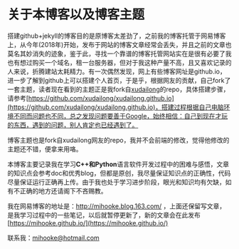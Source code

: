 # 关于本博客以及博客主题 


搭建github+jekyll的博客目的是原博客太差劲了，之前我的博客托管于网易博客上，从今年(2018年)开始，发布于网站的博客文章经常会丢失，并且之前的文章也莫名其妙消失的迹象，鉴于此，寻找一个靠谱的博客托管网站实在是很有必要了我也有想过购买一个域名，租一台服务器，但对于我这种产量不高，且又喜欢记录的人来说，折腾建站太耗精力。有一次偶然发现，网上有些博客网址是github.io，进一步了解到github上可以搭建个人首页，于是乎，根据网友的贡献，自己fork了一套主题，读者现在看到的主题正是我fork自[xudailong](https://github.com/xudailong/xudailong.github.io)的repo，具体搭建步骤，请参考[https://github.com/xudailong/xudailong.github.io](https://github.com/xudailong/xudailong.github.io)，搭建过程根据自己电脑环境不同而问题也不同，总之发现问题要善于Google，始终相信：自己到现在才玩的东西，遇到的问题，别人肯定也已经遇到了。

博客主题也是fork自xudailong网友的repo，我并不会前端的修改，觉得他修改的主题还不错，便拿来用咯。
  
本博客主要记录我在学习**C++和Python**语言软件开发过程中的困难与感悟，文章的知识点会参考doc和优秀blog，但都是原创，我尽量保证知识点的正确性，代码尽量保证运行正确再上传。由于我也处于学习进步阶段，眼光和知识均有欠缺，如有不正确的地方还请阁下不吝赐教。

我在网易博客的地址是：http://mihooke.blog.163.com/
，上面还保留写文章，是我学习过程中的一些笔记，以后就暂停更新了，新的文章会在此发布[https://mihooke.github.io/](https://mihooke.github.io/)

联系我：mihooke@hotmail.com